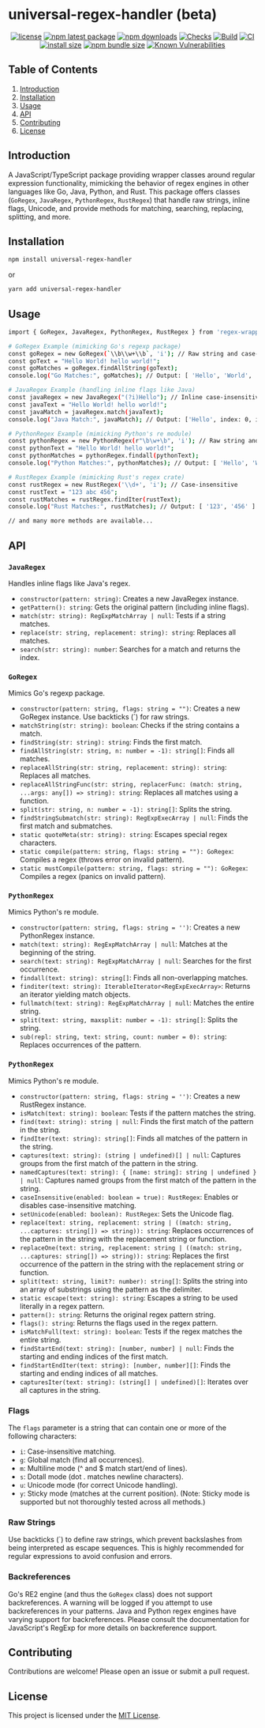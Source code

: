 # universal-regex-handler (beta)

<div align="center">

[![license](https://img.shields.io/badge/license-MIT-blue.svg)](https://github.com/tyrog07/universal-regex-handler/blob/HEAD/LICENSE)
[![npm latest package](https://img.shields.io/npm/v/universal-regex-handler/latest.svg)](https://www.npmjs.com/package/universal-regex-handler)
[![npm downloads](https://img.shields.io/npm/dm/universal-regex-handler.svg)](https://www.npmjs.com/package/universal-regex-handler)
[![Checks](https://github.com/tyrog07/universal-regex-handler/actions/workflows/test.yml/badge.svg)](https://github.com/tyrog07/universal-regex-handler/actions/workflows/test.yml)
[![Build](https://github.com/tyrog07/universal-regex-handler/actions/workflows/build.yml/badge.svg)](https://github.com/tyrog07/universal-regex-handler/actions/workflows/build.yml)
[![CI](https://github.com/tyrog07/universal-regex-handler/actions/workflows/CI.yml/badge.svg?branch=main)](https://github.com/tyrog07/universal-regex-handler/actions/workflows/CI.yml)
[![install size](https://img.shields.io/badge/dynamic/json?url=https://packagephobia.com/v2/api.json?p=universal-regex-handler&query=$.install.pretty&label=install%20size&style=flat-square)](https://packagephobia.now.sh/result?p=universal-regex-handler)
[![npm bundle size](https://img.shields.io/bundlephobia/minzip/universal-regex-handler?style=flat-square)](https://bundlephobia.com/package/universal-regex-handler@latest)
[![Known Vulnerabilities](https://snyk.io/test/npm/universal-regex-handler/badge.svg)](https://snyk.io/test/npm/universal-regex-handler)

</div>

## Table of Contents

1. [Introduction](#introduction)
2. [Installation](#installation)
3. [Usage](#usage)
4. [API](#api)
5. [Contributing](#contributing)
6. [License](#license)

## Introduction

A JavaScript/TypeScript package providing wrapper classes around regular expression functionality, mimicking the behavior of regex engines in other languages like Go, Java, Python, and Rust. This package offers classes (`GoRegex`, `JavaRegex`, `PythonRegex`, `RustRegex`) that handle raw strings, inline flags, Unicode, and provide methods for matching, searching, replacing, splitting, and more.

## Installation

```bash
npm install universal-regex-handler
```

or

```bash
yarn add universal-regex-handler
```

## Usage

```bash
import { GoRegex, JavaRegex, PythonRegex, RustRegex } from 'regex-wrapper';

# GoRegex Example (mimicking Go's regexp package)
const goRegex = new GoRegex(`\\b\\w+\\b`, 'i'); // Raw string and case-insensitive
const goText = "Hello World! hello world!";
const goMatches = goRegex.findAllString(goText);
console.log("Go Matches:", goMatches); // Output: [ 'Hello', 'World', 'hello', 'world' ]

# JavaRegex Example (handling inline flags like Java)
const javaRegex = new JavaRegex("(?i)Hello"); // Inline case-insensitive flag
const javaText = "Hello World! hello world!";
const javaMatch = javaRegex.match(javaText);
console.log("Java Match:", javaMatch); // Output: ['Hello', index: 0, input: 'Hello World! hello world!', groups: undefined]

# PythonRegex Example (mimicking Python's re module)
const pythonRegex = new PythonRegex(r"\b\w+\b", 'i'); // Raw string and case-insensitive
const pythonText = "Hello World! hello world!";
const pythonMatches = pythonRegex.findall(pythonText);
console.log("Python Matches:", pythonMatches); // Output: [ 'Hello', 'World', 'hello', 'world' ]

# RustRegex Example (mimicking Rust's regex crate)
const rustRegex = new RustRegex('\\d+', 'i'); // Case-insensitive
const rustText = "123 abc 456";
const rustMatches = rustRegex.findIter(rustText);
console.log("Rust Matches:", rustMatches); // Output: [ '123', '456' ]

// and many more methods are available...
```

## API

### `JavaRegex`

Handles inline flags like Java's regex.

- `constructor(pattern: string)`: Creates a new JavaRegex instance.
- `getPattern(): string`: Gets the original pattern (including inline flags).
- `match(str: string): RegExpMatchArray | null`: Tests if a string matches.
- `replace(str: string, replacement: string): string`: Replaces all matches.
- `search(str: string): number`: Searches for a match and returns the index.

### `GoRegex`

Mimics Go's regexp package.

- `constructor(pattern: string, flags: string = "")`: Creates a new GoRegex instance. Use backticks (`) for raw strings.
- `matchString(str: string): boolean`: Checks if the string contains a match.
- `findString(str: string): string`: Finds the first match.
- `findAllString(str: string, n: number = -1): string[]`: Finds all matches.
- `replaceAllString(str: string, replacement: string): string`: Replaces all matches.
- `replaceAllStringFunc(str: string, replacerFunc: (match: string, ...args: any[]) => string): string`: Replaces all matches using a function.
- `split(str: string, n: number = -1): string[]`: Splits the string.
- `findStringSubmatch(str: string): RegExpExecArray | null`: Finds the first match and submatches.
- `static quoteMeta(str: string): string`: Escapes special regex characters.
- `static compile(pattern: string, flags: string = ""): GoRegex`: Compiles a regex (throws error on invalid pattern).
- `static mustCompile(pattern: string, flags: string = ""): GoRegex`: Compiles a regex (panics on invalid pattern).

### `PythonRegex`

Mimics Python's re module.

- `constructor(pattern: string, flags: string = '')`: Creates a new PythonRegex instance.
- `match(text: string): RegExpMatchArray | null`: Matches at the beginning of the string.
- `search(text: string): RegExpMatchArray | null`: Searches for the first occurrence.
- `findall(text: string): string[]`: Finds all non-overlapping matches.
- `finditer(text: string): IterableIterator<RegExpExecArray>`: Returns an iterator yielding match objects.
- `fullmatch(text: string): RegExpMatchArray | null`: Matches the entire string.
- `split(text: string, maxsplit: number = -1): string[]`: Splits the string.
- `sub(repl: string, text: string, count: number = 0): string`: Replaces occurrences of the pattern.

### `PythonRegex`

Mimics Python's re module.

- `constructor(pattern: string, flags: string = '')`: Creates a new RustRegex instance.
- `isMatch(text: string): boolean`: Tests if the pattern matches the string.
- `find(text: string): string | null`: Finds the first match of the pattern in the string.
- `findIter(text: string): string[]`: Finds all matches of the pattern in the string.
- `captures(text: string): (string | undefined)[] | null`: Captures groups from the first match of the pattern in the string.
- `namedCaptures(text: string): { [name: string]: string | undefined } | null`: Captures named groups from the first match of the pattern in the string.
- `caseInsensitive(enabled: boolean = true): RustRegex`: Enables or disables case-insensitive matching.
- `setUnicode(enabled: boolean): RustRegex`: Sets the Unicode flag.
- `replace(text: string, replacement: string | ((match: string, ...captures: string[]) => string)): string`: Replaces occurrences of the pattern in the string with the replacement string or function.
- `replaceOne(text: string, replacement: string | ((match: string, ...captures: string[]) => string)): string`: Replaces the first occurrence of the pattern in the string with the replacement string or function.
- `split(text: string, limit?: number): string[]`: Splits the string into an array of substrings using the pattern as the delimiter.
- `static escape(text: string): string`: Escapes a string to be used literally in a regex pattern.
- `pattern(): string`: Returns the original regex pattern string.
- `flags(): string`: Returns the flags used in the regex pattern.
- `isMatchFull(text: string): boolean`: Tests if the regex matches the entire string.
- `findStartEnd(text: string): [number, number] | null`: Finds the starting and ending indices of the first match.
- `findStartEndIter(text: string): [number, number][]`: Finds the starting and ending indices of all matches.
- `capturesIter(text: string): (string[] | undefined)[]`: Iterates over all captures in the string.

### Flags

The `flags` parameter is a string that can contain one or more of the following characters:

- `i`: Case-insensitive matching.
- `g`: Global match (find all occurrences).
- `m`: Multiline mode (^ and $ match start/end of lines).
- `s`: Dotall mode (dot . matches newline characters).
- `u`: Unicode mode (for correct Unicode handling).
- `y`: Sticky mode (matches at the current position). (Note: Sticky mode is supported but not thoroughly tested across all methods.)

### Raw Strings

Use backticks (`) to define raw strings, which prevent backslashes from being interpreted as escape sequences. This is highly recommended for regular expressions to avoid confusion and errors.

### Backreferences

Go's RE2 engine (and thus the `GoRegex` class) does not support backreferences. A warning will be logged if you attempt to use backreferences in your patterns. Java and Python regex engines have varying support for backreferences. Please consult the documentation for JavaScript's RegExp for more details on backreference support.

## Contributing

Contributions are welcome! Please open an issue or submit a pull request.

## License

This project is licensed under the [MIT License](https://github.com/tyrog07/universal-regex-handler/blob/HEAD/LICENSE).
